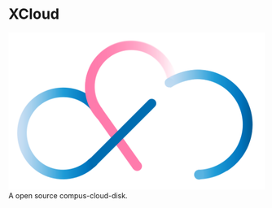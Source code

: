 # XCloud
![XCloud](https://raw.githubusercontent.com/Lqlsoftware/XCloud/master/UI/Logo/XCLOUD.svg?sanitize=true)
A open source compus-cloud-disk.
